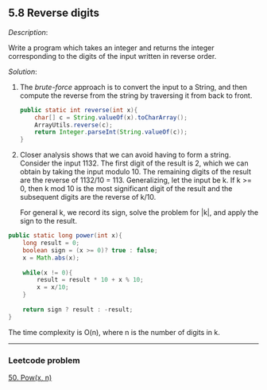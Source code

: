## 5.8 Reverse digits

*Description*:

Write a program which takes an integer and returns the integer corresponding to the digits of the input written in reverse order.

*Solution*:

1. The *brute-force* approach is to convert the input to a String, and then compute the reverse from the string by traversing it from back to front.

   ```java
   public static int reverse(int x){
       char[] c = String.valueOf(x).toCharArray();
       ArrayUtils.reverse(c);
       return Integer.parseInt(String.valueOf(c));
   }
   ```



2. Closer analysis shows that we can avoid having to form a string. Consider the input 1132. The first digit of the result is 2, which we can obtain by taking the input modulo 10. The remaining digits of the result are the reverse of 1132/10 = 113. Generalizing, let the input be k. If k >= 0, then k mod 10 is the most significant digit of the result and the subsequent digits are the reverse of k/10.

   For general k, we record its sign, solve the problem for |k|, and apply the sign to the result.

```java
public static long power(int x){
    long result = 0;
    boolean sign = (x >= 0)? true : false;
    x = Math.abs(x);
    
    while(x != 0){
        result = result * 10 + x % 10;
        x = x/10;
    }
    
    return sign ? result : -result;
}
```

The time complexity is O(n), where n is the number of digits in k.

***

### Leetcode problem

[50. Pow(x, n)]( https://github.com/DavidWang1997/wpblog.GitHub.io/issues/40 )
